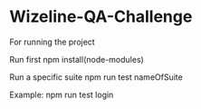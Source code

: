# Wizeline-QA-Challenge

For running the project

 Run first npm install(node-modules)
 
 Run a specific suite npm run test nameOfSuite
 
 Example: npm run test login
